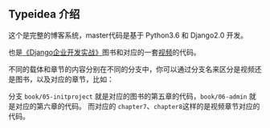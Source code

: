 ## Typeidea 介绍

这个是完整的博客系统，master代码是基于 Python3.6 和 Django2.0 开发。

也是[《Django企业开发实战》](http://django-practice-book.com/)图书和对应的一套[视频](http://django-practice-book.com/course.html)的代码。

不同的载体和章节的内容分别在不同的分支中，你可以通过分支名来区分是视频还是图书，以及对应的章节，比如：

分支 ``book/05-initproject`` 就是对应的图书的第五章的代码，``book/06-admin`` 就是对应的第六章的代码。
而对应的 ``chapter7``、``chapter8``这样的是视频章节对应的代码。
